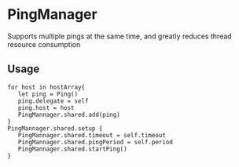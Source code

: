 # PingManager
Supports multiple pings at the same time, and greatly reduces thread resource consumption

## Usage
```
for host in hostArray{
   let ping = Ping()
   ping.delegate = self
   ping.host = host
   PingMannager.shared.add(ping)
}
PingMannager.shared.setup {
   PingMannager.shared.timeout = self.timeout
   PingMannager.shared.pingPeriod = self.period
   PingMannager.shared.startPing()
}
```
